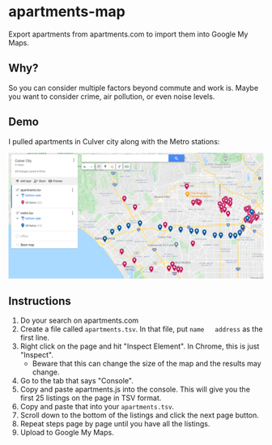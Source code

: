 # apartments-map

Export apartments from apartments.com to import them into Google My Maps.

## Why?

So you can consider multiple factors beyond commute and  work is. Maybe you want to consider crime, air pollution, or even noise levels.

## Demo

I pulled apartments in Culver city along with the Metro stations:

![Screenshot of Google My Maps](screenshot.png)

## Instructions

1. Do your search on apartments.com
1. Create a file called `apartments.tsv`. In that file, put `name	address` as the first line.
1. Right click on the page and hit "Inspect Element". In Chrome, this is just "Inspect".
    * Beware that this can change the size of the map and the results may change.
1. Go to the tab that says "Console".
1. Copy and paste apartments.js into the console. This will give you the first 25 listings on the page in TSV format.
1. Copy and paste that into your `apartments.tsv`.
1. Scroll down to the bottom of the listings and click the next page button.
1. Repeat steps page by page until you have all the listings.
1. Upload to Google My Maps.